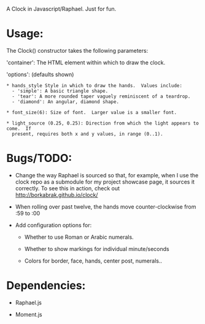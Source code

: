 A Clock in Javascript/Raphael.  Just for fun.


Usage:
======
The Clock() constructor takes the following parameters:

  'container': The HTML element within which to draw the clock.

  'options': (defaults shown)

    * hands_style Style in which to draw the hands.  Values include:
      - 'simple': A basic triangle shape.
      - 'tear': A more rounded taper vaguely reminiscent of a teardrop.
      - 'diamond': An angular, diamond shape.

    * font_size(6): Size of font.  Larger value is a smaller font.

    * light_source (0.25, 0.25): Direction from which the light appears to come.  If
      present, requires both x and y values, in range (0..1).


Bugs/TODO:
==============================================================================

* Change the way Raphael is sourced so that, for example, when I use the clock
  repo as a submodule for my project showcase page, it sources it correctly.
  To see this in action, check out http://borkabrak.github.io/clock/

* When rolling over past twelve, the hands move counter-clockwise from :59 to
  :00

* Add configuration options for:

  - Whether to use Roman or Arabic numerals.

  - Whether to show markings for individual minute/seconds

  - Colors for border, face, hands, center post, numerals..



Dependencies:
==============================================================================

* Raphael.js

* Moment.js

